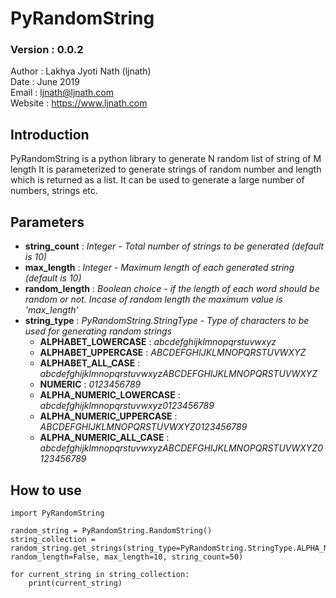 # PyRandomString
### Version : 0.0.2

Author : Lakhya Jyoti Nath (ljnath)<br>
Date : June 2019<br>
Email : ljnath@ljnath.com<br>
Website : https://www.ljnath.com

## Introduction
PyRandomString is a python library to generate N random list of string of M length
It is parameterized to generate strings of random number and length which is returned as a list. It can be used to generate a large number of numbers, strings etc.

## Parameters
* **string_count**      : *Integer - Total number of strings to be generated (default is 10)*
* **max_length**      : *Integer - Maximum length of each generated string (default is 10)*
* **random_length**    : *Boolean choice - if the length of each word should be random or not. Incase of random length the maximum value is 'max_length'*
* **string_type** : *PyRandomString.StringType - Type of characters to be used for generating random strings*
    * **ALPHABET_LOWERCASE** : *abcdefghijklmnopqrstuvwxyz*
    * **ALPHABET_UPPERCASE** : *ABCDEFGHIJKLMNOPQRSTUVWXYZ*
    * **ALPHABET_ALL_CASE** : *abcdefghijklmnopqrstuvwxyzABCDEFGHIJKLMNOPQRSTUVWXYZ*
    * **NUMERIC** : *0123456789*
    * **ALPHA_NUMERIC_LOWERCASE** : *abcdefghijklmnopqrstuvwxyz0123456789*
    * **ALPHA_NUMERIC_UPPERCASE** : *ABCDEFGHIJKLMNOPQRSTUVWXYZ0123456789*
    * **ALPHA_NUMERIC_ALL_CASE** : *abcdefghijklmnopqrstuvwxyzABCDEFGHIJKLMNOPQRSTUVWXYZ0123456789*
    

## How to use

```
import PyRandomString

random_string = PyRandomString.RandomString()
string_collection = random_string.get_strings(string_type=PyRandomString.StringType.ALPHA_NUMERIC_ALL_CASE, random_length=False, max_length=10, string_count=50)

for current_string in string_collection:
    print(current_string)
```
